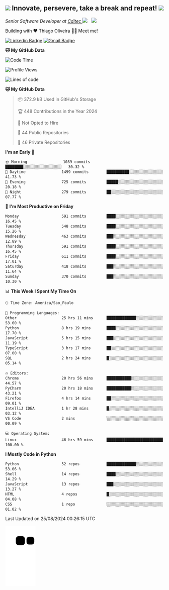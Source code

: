 <h2><img src="https://emojis.slackmojis.com/emojis/images/1531849430/4246/blob-sunglasses.gif?1531849430" width="30"/> Innovate, persevere, take a break and repeat! <img src="https://media.giphy.com/media/12oufCB0MyZ1Go/giphy.gif" width="50"></h2>
<img align='right' src="https://media.giphy.com/media/M9gbBd9nbDrOTu1Mqx/giphy.gif" width="230">
<p><em>Senior Software Developer at <a href="https://www.cditec.com.br/">Cditec
</a><img src="https://media.giphy.com/media/WUlplcMpOCEmTGBtBW/giphy.gif" width="30"> 
</em></p>



Building with ❤️ Thiago Oliveira 👋🏽 Meet me!

[![Linkedin Badge](https://img.shields.io/badge/-Thiago-blue?style=flat-square&logo=Linkedin&logoColor=white&link=https://www.linkedin.com/in/tgmarinho/)](https://www.linkedin.com/in/thiagoceconelo/) 
[![Gmail Badge](https://img.shields.io/badge/-thiceconelo@gmail.com-c14438?style=flat-square&logo=Gmail&logoColor=white&link=mailto:thiceconelo@gmail.com)](mailto:thiceconelo@gmail.com)

</em></p>

<!-- <span style="height ">
![Anurag's GitHub stats](https://github-readme-stats.vercel.app/api?username=arthurspk&show_icons=true&theme=tokyonight)
</span> -->

**🐱 My GitHub Data** 
<!--START_SECTION:waka-->
![Code Time](http://img.shields.io/badge/Code%20Time-1%2C690%20hrs%2046%20mins-blue)

![Profile Views](http://img.shields.io/badge/Profile%20Views-0-blue)

![Lines of code](https://img.shields.io/badge/From%20Hello%20World%20I%27ve%20Written-5.0%20million%20lines%20of%20code-blue)

**🐱 My GitHub Data** 

> 📦 372.9 kB Used in GitHub's Storage 
 > 
> 🏆 448 Contributions in the Year 2024
 > 
> 🚫 Not Opted to Hire
 > 
> 📜 44 Public Repositories 
 > 
> 🔑 46 Private Repositories 
 > 
**I'm an Early 🐤** 

```text
🌞 Morning                1089 commits        ████████░░░░░░░░░░░░░░░░░   30.32 % 
🌆 Daytime                1499 commits        ██████████░░░░░░░░░░░░░░░   41.73 % 
🌃 Evening                725 commits         █████░░░░░░░░░░░░░░░░░░░░   20.18 % 
🌙 Night                  279 commits         ██░░░░░░░░░░░░░░░░░░░░░░░   07.77 % 
```
📅 **I'm Most Productive on Friday** 

```text
Monday                   591 commits         ████░░░░░░░░░░░░░░░░░░░░░   16.45 % 
Tuesday                  548 commits         ████░░░░░░░░░░░░░░░░░░░░░   15.26 % 
Wednesday                463 commits         ███░░░░░░░░░░░░░░░░░░░░░░   12.89 % 
Thursday                 591 commits         ████░░░░░░░░░░░░░░░░░░░░░   16.45 % 
Friday                   611 commits         ████░░░░░░░░░░░░░░░░░░░░░   17.01 % 
Saturday                 418 commits         ███░░░░░░░░░░░░░░░░░░░░░░   11.64 % 
Sunday                   370 commits         ███░░░░░░░░░░░░░░░░░░░░░░   10.30 % 
```


📊 **This Week I Spent My Time On** 

```text
🕑︎ Time Zone: America/Sao_Paulo

💬 Programming Languages: 
Other                    25 hrs 11 mins      █████████████░░░░░░░░░░░░   53.60 % 
Python                   8 hrs 19 mins       ████░░░░░░░░░░░░░░░░░░░░░   17.70 % 
JavaScript               5 hrs 15 mins       ███░░░░░░░░░░░░░░░░░░░░░░   11.19 % 
TypeScript               3 hrs 17 mins       ██░░░░░░░░░░░░░░░░░░░░░░░   07.00 % 
SQL                      2 hrs 24 mins       █░░░░░░░░░░░░░░░░░░░░░░░░   05.14 % 

🔥 Editors: 
Chrome                   20 hrs 56 mins      ███████████░░░░░░░░░░░░░░   44.57 % 
PyCharm                  20 hrs 18 mins      ███████████░░░░░░░░░░░░░░   43.21 % 
Firefox                  4 hrs 14 mins       ██░░░░░░░░░░░░░░░░░░░░░░░   09.01 % 
IntelliJ IDEA            1 hr 28 mins        █░░░░░░░░░░░░░░░░░░░░░░░░   03.12 % 
VS Code                  2 mins              ░░░░░░░░░░░░░░░░░░░░░░░░░   00.09 % 

💻 Operating System: 
Linux                    46 hrs 59 mins      █████████████████████████   100.00 % 
```

**I Mostly Code in Python** 

```text
Python                   52 repos            █████████████░░░░░░░░░░░░   53.06 % 
Shell                    14 repos            ████░░░░░░░░░░░░░░░░░░░░░   14.29 % 
JavaScript               13 repos            ███░░░░░░░░░░░░░░░░░░░░░░   13.27 % 
HTML                     4 repos             █░░░░░░░░░░░░░░░░░░░░░░░░   04.08 % 
CSS                      1 repo              ░░░░░░░░░░░░░░░░░░░░░░░░░   01.02 % 
```




 Last Updated on 25/08/2024 00:26:15 UTC
<!--END_SECTION:waka-->

![Snake animation](https://github.com/rafaballerini/rafaballerini/blob/output/github-contribution-grid-snake.svg)


<!---
ceconelo/ceconelo is a ✨ special ✨ repository because its `README.md` (this file) appears on your GitHub profile.
You can click the Preview link to take a look at your changes.
--->
